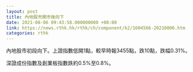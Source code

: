 ```yaml
---
layout: post
title: 內地股市開市後向下
date: 2021-08-06 09:43:58.000000000 +08:00
link: https://news.rthk.hk/rthk/ch/component/k2/1604566-20210806.htm
categories: rthk
---
```


內地股市初段向下。上證指數低開1點，較早時報3455點，跌10點，跌幅0.31%。

深證成份指數及創業板指數跌約0.5%至0.8%。
